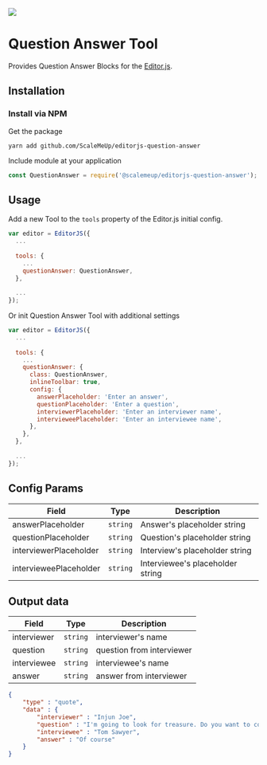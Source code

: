 ![](https://badgen.net/badge/Editor.js/v2.0/blue)

# Question Answer Tool

Provides Question Answer Blocks for the [Editor.js](https://editorjs.io).

## Installation

### Install via NPM

Get the package

```shell
yarn add github.com/ScaleMeUp/editorjs-question-answer
```

Include module at your application

```javascript
const QuestionAnswer = require('@scalemeup/editorjs-question-answer');
```

## Usage

Add a new Tool to the `tools` property of the Editor.js initial config.

```javascript
var editor = EditorJS({
  ...
  
  tools: {
    ...
    questionAnswer: QuestionAnswer,
  },
  
  ...
});
```

Or init Question Answer Tool with additional settings

```javascript
var editor = EditorJS({
  ...
  
  tools: {
    ...
    questionAnswer: {
      class: QuestionAnswer,
      inlineToolbar: true,
      config: {
        answerPlaceholder: 'Enter an answer',
        questionPlaceholder: 'Enter a question',
        interviewerPlaceholder: 'Enter an interviewer name',
        intervieweePlaceholder: 'Enter an interviewee name',
      },
    },
  },
  
  ...
});
```

## Config Params

| Field                     | Type     | Description                        |
| ------------------------- | -------- | ---------------------------------- |
| answerPlaceholder         | `string` | Answer's placeholder string        |
| questionPlaceholder       | `string` | Question's placeholder string      |
| interviewerPlaceholder    | `string` | Interview's placeholder string     |
| intervieweePlaceholder    | `string` | Interviewee's placeholder string   |

## Output data

| Field         | Type     | Description                |
| ------------- | -------- | -------------------------- |
| interviewer   | `string` | interviewer's name         |
| question      | `string` | question from interviewer  |
| interviewee   | `string` | interviewee's name         |
| answer        | `string` | answer from interviewer    |


```json
{
    "type" : "quote",
    "data" : {
        "interviewer" : "Injun Joe",
        "question" : "I'm going to look for treasure. Do you want to come with me?",
        "interviewee" : "Tom Sawyer",
        "answer" : "Of course"
    }
}
```
